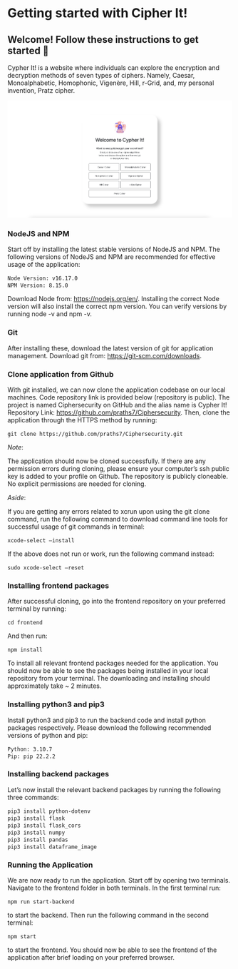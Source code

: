 # Getting started with Cipher It!

## Welcome! Follow these instructions to get started 🙂
Cypher It! is a website where individuals can explore the encryption and decryption methods of seven types of ciphers. Namely, Caesar, Monoalphabetic, Homophonic, Vigenère, Hill, r-Grid, and, my personal invention, Pratz cipher.

![img.png](./home.png)

### NodeJS and NPM
Start off by installing the latest stable versions of NodeJS and NPM. The following versions of NodeJS and NPM are recommended for effective usage of the application:
```
Node Version: v16.17.0
NPM Version: 8.15.0
```
Download Node from: https://nodejs.org/en/. Installing the correct Node version will also install the correct npm version. You can verify versions by running node -v and npm -v.

### Git
After installing these, download the latest version of git for application management.
Download git from: https://git-scm.com/downloads.

### Clone application from Github
With git installed, we can now clone the application codebase on our local machines.
Code repository link is provided below (repository is public). The project is named Ciphersecurity on GitHub and the alias name is Cypher It! Repository Link: https://github.com/praths7/Ciphersecurity.
Then, clone the application through the HTTPS method by running:
```
git clone https://github.com/praths7/Ciphersecurity.git
```
*Note*:

The application should now be cloned successfully. If there are any permission errors during cloning, please ensure your computer’s ssh public key is added to your profile on Github. The repository is publicly cloneable. No explicit permissions are needed for cloning.

*Aside*:

If you are getting any errors related to xcrun upon using the git clone command, run the following command to download command line tools for successful usage of git commands in terminal:
```
xcode-select –install
```
If the above does not run or work, run the following command instead:
```
sudo xcode-select –reset
```

### Installing frontend packages
After successful cloning, go into the frontend repository on your preferred terminal by running:
```
cd frontend
```
And then run:
```
npm install
```
To install all relevant frontend packages needed for the application. You should now be able to see the packages being installed in your local repository from your terminal. The downloading and installing should approximately take ~ 2 minutes.

### Installing python3 and pip3
Install python3 and pip3 to run the backend code and install python packages respectively. Please download the following recommended versions of python and pip:
```
Python: 3.10.7
Pip: pip 22.2.2
```

### Installing backend packages
Let’s now install the relevant backend packages by running the following three commands:
```
pip3 install python-dotenv
pip3 install flask
pip3 install flask_cors
pip3 install numpy
pip3 install pandas
pip3 install dataframe_image
```

### Running the Application
We are now ready to run the application. Start off by opening two terminals. Navigate to the frontend folder in both terminals. In the first terminal run:
```
npm run start-backend
```
to start the backend. Then run the following command in the second terminal:
```
npm start
```
to start the frontend. You should now be able to see the frontend of the application after brief loading on your preferred browser.
